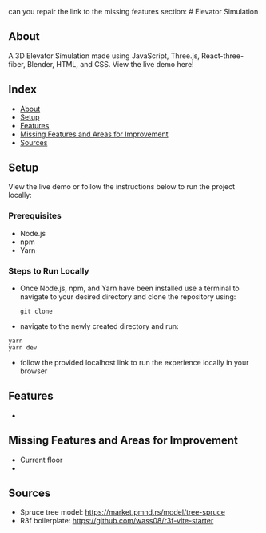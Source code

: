 can you repair the link to the missing features section: # Elevator Simulation

## About

A 3D Elevator Simulation made using JavaScript, Three.js, React-three-fiber, Blender, HTML, and CSS. View the live demo here!

## Index

- [About](#about)
- [Setup](#setup)
- [Features](#features)
- [Missing Features and Areas for Improvement](#missing-features-and-areas-for-improvement)
- [Sources](#sources)

## Setup

View the live demo or follow the instructions below to run the project locally:

### Prerequisites

- Node.js
- npm
- Yarn

### Steps to Run Locally

- Once Node.js, npm, and Yarn have been installed use a terminal to navigate to your desired directory and clone the repository using:
  ```
  git clone 
  ```
- navigate to the newly created directory and run:
 ```
yarn
yarn dev
```
- follow the provided localhost link to run the experience locally in your browser

## Features

- 

## Missing Features and Areas for Improvement

- Current floor
- 

## Sources

- Spruce tree model: https://market.pmnd.rs/model/tree-spruce
- R3f boilerplate: https://github.com/wass08/r3f-vite-starter
